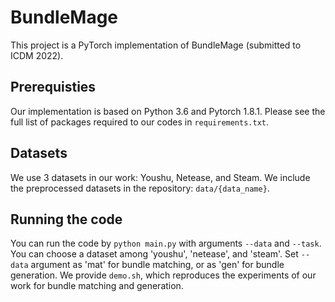 # BundleMage
This project is a PyTorch implementation of BundleMage (submitted to ICDM 2022).

## Prerequisties
Our implementation is based on Python 3.6 and Pytorch 1.8.1. Please see the full list of packages required to our codes in `requirements.txt`.

## Datasets
We use 3 datasets in our work: Youshu, Netease, and Steam.
We include the preprocessed datasets in the repository: `data/{data_name}`.

## Running the code
You can run the code by `python main.py` with arguments `--data` and `--task`.
You can choose a dataset among 'youshu', 'netease', and 'steam'.
Set `--data` argument as 'mat' for bundle matching, or as 'gen' for bundle generation.
We provide `demo.sh`, which reproduces the experiments of our work for bundle matching and generation.